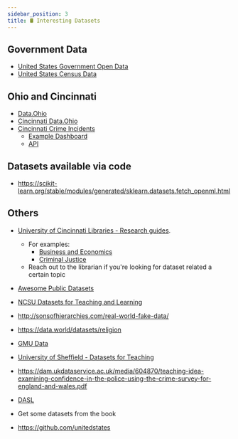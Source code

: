 ```yaml
---
sidebar_position: 3
title: 🛢 Interesting Datasets
---
```


## Government Data
* [United States Government Open Data](https://data.gov/)
* [United States Census Data](https://data.census.gov/cedsci/)

## Ohio and Cincinnati
* [Data.Ohio](https://data.ohio.gov/wps/portal/gov/data/view)
* [Cincinnati Data.Ohio](https://data.cincinnati-oh.gov/browse?category=Thriving+Neighborhoods)
* [Cincinnati Crime Incidents](https://data.cincinnati-oh.gov/safety/PDI-Police-Data-Initiative-Crime-Incidents/k59e-2pvf)
  * [Example Dashboard](https://insights.cincinnati-oh.gov/stories/s/8eaa-xrvz)
  * [API](https://dev.socrata.com/foundry/data.cincinnati-oh.gov/k59e-2pvf)

## Datasets available via code 
* https://scikit-learn.org/stable/modules/generated/sklearn.datasets.fetch_openml.html

## Others
* [University of Cincinnati Libraries - Research guides](https://guides.libraries.uc.edu/).
  * For examples:
    * [Business and Economics](https://guides.libraries.uc.edu/c.php?g=411946)
    * [Criminal Justice](https://guides.libraries.uc.edu/criminal_justice_statistics)
  * Reach out to the librarian if you're looking for dataset related a certain topic


* [Awesome Public Datasets](https://github.com/awesomedata/awesome-public-datasets)
* [NCSU Datasets for Teaching and Learning](https://www.lib.ncsu.edu/teaching-and-learning-datasets)
* http://sonsofhierarchies.com/real-world-fake-data/
* https://data.world/datasets/religion

* [GMU Data](https://infoguides.gmu.edu/find-data/practice)
* [University of Sheffield - Datasets for Teaching](https://www.sheffield.ac.uk/mash/statistics/datasets)
* https://dam.ukdataservice.ac.uk/media/604870/teaching-idea-examining-confidence-in-the-police-using-the-crime-survey-for-england-and-wales.pdf
* [DASL](https://dasl.datadescription.com/)
* Get some datasets from the book
* https://github.com/unitedstates
